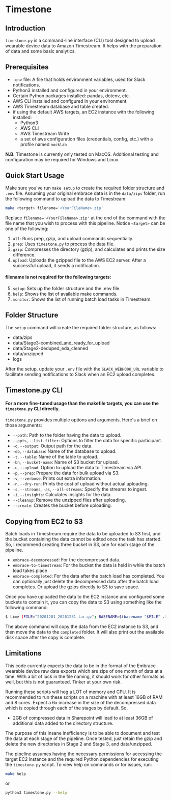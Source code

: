 # Timestone

## Introduction

`timestone.py` is a command-line interface (CLI) tool designed to upload wearable device data to Amazon Timestream. 
It helps with the preparation of data and some basic analytics.

## Prerequisites

-   `.env` file: A file that holds environment variables, used for Slack notifications. 
-   Python3 installed and configured in your environment.
-   Certain Python packages installed: pandas, dotenv, etc. 
-   AWS CLI installed and configured in your environment.
-   AWS Timestream database and table created. 
-   if using the default AWS targets, an EC2 instance with the following installed:
    -   Python3
    -   AWS CLI
    -   AWS Timestream Write
    -   a set of aws configuration files (credentials, config, etc.) with a profile named `nocklab`

**N.B.** Timestone is currently only tested on MacOS. Additional testing and configuration may be required for Windows and Linux.
## Quick Start Usage

Make sure you've run `make setup` to create the required folder structure and `.env` file. 
Assuming your original embrace data is in the `data/zips` folder, run the following command to upload the data to Timestream:

```bash
make <target> filename='<YourFileName>.zip'
```
Replace `filename='<YourFileName>.zip'` at the end of the command with the file name that you wish to process with this pipeline.
Notice `<target>` can be one of the following:

1. `all`: Runs prep, gzip, and upload commands sequentially.
2. `prep`: Uses `timestone.py` to process the data file.
3. `gzip`: Compresses the directory (gzip), and calculates and prints the size difference.
4. `upload`: Uploads the gzipped file to the AWS EC2 server. After a successful upload, it sends a notification.
#### filename is not required for the following targets:
5. `setup`: Sets up the folder structure and the .env file.
6. `help`: Shows the list of available make commands.
7. `monitor`: Shows the list of running batch load tasks in Timestream.

## Folder Structure

The `setup` command will create the required folder structure, as follows:

-   data/zips
-   data/Stage3-combined_and_ready_for_upload
-   data/Stage2-deduped_eda_cleaned
-   data/unzipped
-   logs

After the setup, update your `.env` file with the `SLACK_WEBHOOK_URL` variable to facilitate sending notifications to Slack when an EC2 upload completes.

## Timestone.py CLI

#### For a more fine-tuned usage than the makefile targets, you can use the `timestone.py` CLI directly.

`timestone.py` provides multiple options and arguments. Here's a brief on those arguments:

-  `--path`: Path to the folder having the data to upload.
-  `--ppts`, `--list-filter`: Options to filter the data for specific participant.
-  `-o`, `--output`: Output path for the data.
-  `-db`, `--database`: Name of the database to upload.
-  `-t`, `--table`: Name of the table to upload.
-  `-bn`, `--bucket-name`: Name of S3 bucket for upload.
-  `-u`, `--upload`: Option to upload the data to Timestream via API.
-  `-p`, `--prep`: Prepare the data for bulk upload via S3.
-  `-v`, `--verbose`: Prints out extra information.
-  `-n`, `--dry-run`: Prints the cost of upload without actual uploading.
-  `-s`, `--streams`, `-as`, `--all-streams`: Specify the streams to ingest.
-  `-i`, `--insights`: Calculates insights for the data.
-  `--cleanup`: Remove the unzipped files after uploading.
-  `--create`: Creates the bucket before uploading.

## Copying from EC2 to S3

Batch loads in Timestream require the data to be uploaded to S3 first, and the bucket containing the data cannot be 
edited once the task has started. So, I recommend creating three bucket in S3, one for each stage of the pipeline.
- `embrace-decompressed`: For the decompressed data.
- `embrace-to-timestream`: For the bucket the data is held in while the batch load takes place
- `embrace-completed`: For the data after the batch load has completed. You can optionally just delete the decompressed data after the batch load completes. Or upload the gzips directly to S3 to save space.

Once you have uploaded the data to the EC2 instance and configured some buckets to contain it, 
you can copy the data to S3 using something like the following command:

```bash
$ time (FILE="20201201_20201231.tar.gz"; BASENAME=$(basename "$FILE" .tar.gz); tar -xzvf "$FILE" --checkpoint=.1000 && aws s3 cp "./data/Stage3-combined_and_ready_for_upload/$BASENAME/" s3://embrace-decompressed/$BASENAME --recursive && mv "./data/Stage3-combined_and_ready_for_upload/$BASENAME/" ./completed/ && df -h . | awk 'NR==2{print $4}')
```

The above command will copy the data from the EC2 instance to S3, and then move the data to the `completed` folder.
It will also print out the available disk space after the copy is complete.


## Limitations
This code currently expects the data to be in the format of the Embrace wearable device raw data exports which are zips of one month of data at a time.
With a bit of luck in the file naming, it should work for other formats as well, but this is not guaranteed. Tinker at your own risk.

Running these scripts will hog a LOT of memory and CPU. It is recommended to run these scripts on a machine with at least 16GB of RAM and 8 cores.
Expect a 6x increase in the size of the decompressed data which is copied through each of the stages by default. So,
-   2GB of compressed data in Sharepoint will lead to at least 36GB of additional data added to the directory structure.

The purpose of this insane inefficiency is to be able to document and test the data at each stage of the pipeline.
Once tested, just retain the gzip and delete the new directories in Stage 2 and Stage 3, and data/unzipped.

The pipeline assumes having the necessary permissions for accessing the target EC2 instance and the required Python dependencies for executing the `timestone.py` script. To view help on commands or for issues, run:

```bash
make help 
```
or 
```bash
python3 timestone.py --help
```